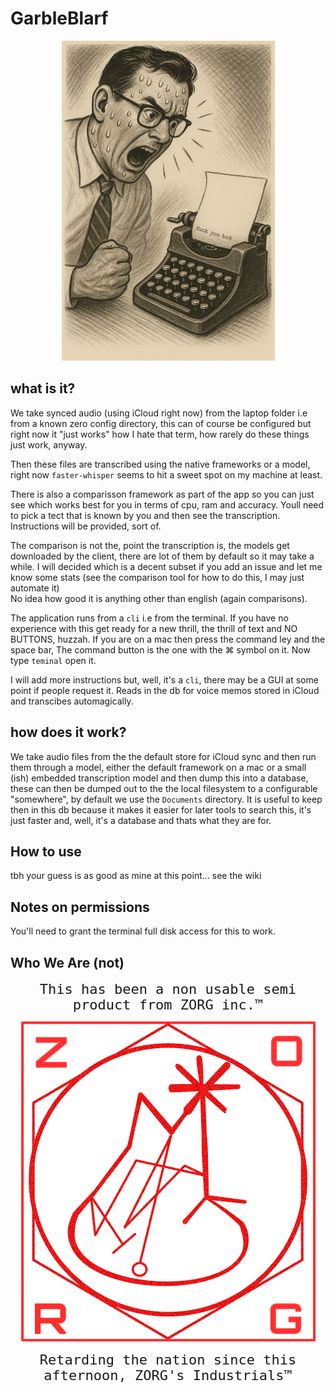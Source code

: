 # GarbleBlarf
<p align="center">
    <img src="./assets/shouting_at_typewriter-512.png" alt="why speak when you can shout">
</p>

## what is it?

We take synced audio (using iCloud right now) from the laptop folder i.e from a known zero config directory, this can of course be configured but right now it "just works" how I hate that term, how rarely do these things just work, anyway.  
  
Then these files are transcribed using the native frameworks or a model, right now `faster-whisper` seems to hit a sweet spot on my machine at least.  

There is also a comparisson framework as part of the app so you can just see which works best for you in terms of cpu, ram and accuracy. Youll need to pick a tect that is known by you and then see the transcription. Instructions will be provided, sort of.  
  
The comparison is not the, point the transcription is, the models get downloaded by the client, there are lot of them by default so it may take a while. I will decided which is a decent subset if you add an issue and let me know some stats (see the comparison tool for how to do this, I may just automate it)  
  No idea how good it is anything other than english (again comparisons).  
  
The application runs from a `cli` i.e from the terminal. If you have no experience with this get ready for a new thrill, the thrill of text and NO BUTTONS, huzzah. If you are on a mac then press the command ley and the space bar, The command button is the one with the ⌘ symbol on it. Now type `teminal` open it.  
  
I will add more instructions but, well, it's a `cli`, there may be a GUI at some point if people request it.
Reads in the db for voice memos stored in iCloud and transcibes automagically.

## how does it work?
  We take audio files from the the default store for iCloud sync and then run them through a model, either the default framework on a mac or a small (ish) embedded transcription model and then dump this into a database, these can then be dumped out to the the local filesystem to a configurable "somewhere", by default we use the `Documents` directory. It is useful to keep then in this db because it makes it easier for later tools to search this, it's just faster and, well, it's a database and thats what they are for.

## How to use

tbh your guess is as good as mine at this point... see the wiki

## Notes on permissions
You'll need to grant the terminal full disk access for this to work.

## Who We Are (not)

<p align="center">
  <span style="font-family: monospace; font-size: 22px;">
    This has been a non usable semi product from ZORG inc.&trade;
  </span>
</p>
<p align="center">
  <img src="./assets/zorg-inc-512.png" alt="ZORG Semi Product">
</p>
<p align="center" style="margin-top:4px;">
  <span style="font-family: monospace; font-size: 22px;">
    Retarding the nation since this afternoon, ZORG's Industrials&trade;
  </span>
</p>

